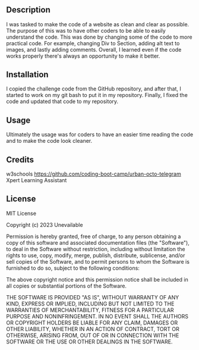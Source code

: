 # <Horiseon>

## Description

I was tasked to make the code of a website as clean and clear as possible. The purpose of this was to have other coders to be able to easily understand the code. This was done by changing some of the code to more practical code. For example, changing Div to Section, adding alt text to images, and lastly adding comments. Overall, I learned even if the code works properly there's always an opportunity to make it better.

## Installation

I copied the challenge code from the GitHub repository, and after that, I started to work on my git bash to put it in my repository. Finally, I fixed the code and updated that code to my repository.
## Usage

Ultimately the usage was for coders to have an easier time reading the code and to make the code look cleaner.
## Credits

w3schools
https://github.com/coding-boot-camp/urban-octo-telegram
Xpert Learning Assistant 

## License

MIT License

Copyright (c) 2023 Unevailable

Permission is hereby granted, free of charge, to any person obtaining a copy
of this software and associated documentation files (the "Software"), to deal
in the Software without restriction, including without limitation the rights
to use, copy, modify, merge, publish, distribute, sublicense, and/or sell
copies of the Software, and to permit persons to whom the Software is
furnished to do so, subject to the following conditions:

The above copyright notice and this permission notice shall be included in all
copies or substantial portions of the Software.

THE SOFTWARE IS PROVIDED "AS IS", WITHOUT WARRANTY OF ANY KIND, EXPRESS OR
IMPLIED, INCLUDING BUT NOT LIMITED TO THE WARRANTIES OF MERCHANTABILITY,
FITNESS FOR A PARTICULAR PURPOSE AND NONINFRINGEMENT. IN NO EVENT SHALL THE
AUTHORS OR COPYRIGHT HOLDERS BE LIABLE FOR ANY CLAIM, DAMAGES OR OTHER
LIABILITY, WHETHER IN AN ACTION OF CONTRACT, TORT OR OTHERWISE, ARISING FROM,
OUT OF OR IN CONNECTION WITH THE SOFTWARE OR THE USE OR OTHER DEALINGS IN THE
SOFTWARE.
